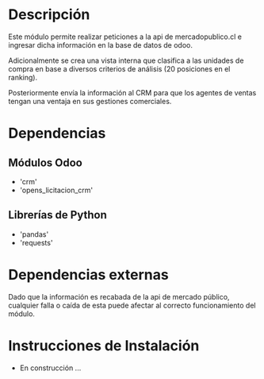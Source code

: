 # Descripción
Este módulo permite realizar peticiones a la api de mercadopublico.cl 
e ingresar dicha información en la base de datos de odoo.

Adicionalmente se crea una vista interna que clasifica a las unidades de compra
en base a diversos criterios de análisis (20 posiciones en el ranking).

Posteriormente envía la información al CRM para que los agentes de ventas tengan 
una ventaja en sus gestiones comerciales.

# Dependencias
## Módulos Odoo
- 'crm'
- 'opens_licitacion_crm'
## Librerías de Python
- 'pandas'
- 'requests'

# Dependencias externas
Dado que la información es recabada de la api de mercado público, cualquier 
falla o caída de esta puede afectar al correcto funcionamiento del módulo.

# Instrucciones de Instalación
- En construcción ...
